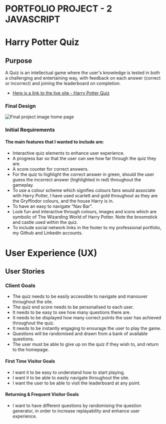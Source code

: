 # PORTFOLIO PROJECT - 2 JAVASCRIPT #

# Harry Potter Quiz
## Purpose
A Quiz is an intellectual game where the user's knowledge is tested in both a challenging and entertaining way, with feedback on each answer (correct or incorrect) and joining the leaderboard on completion.

* [Here is a link to the live site - Harry Potter Quiz](https://lynnemcgrail.github.io/Portfolio-Project-2-HarryPotter-Quiz/) 

### Final Design 
![Final project image home page]()

### Initial Requirements
#### The main features that I wanted to include are:
* Interactive quiz elements to enhance user experience.
* A progress bar so that the user can see how far through the quiz they are.
* A score counter for correct answers.
* For the quiz to highlight the correct answer in green, should the user guess the incorrect answer (highlighted in red) throughout the gameplay. 
* To use a colour scheme which signifies colours fans would associate with Harry Potter, I have used scarlett and gold throughout as they are the Gryffindor colours, and the house Harry is in.
* To have an easy to navigate "Nav Bar".
* Look fun and interactive through colours, images and icons which are symbolic of The Wizarding World of Harry Potter. Note the broomstick and castle used within the quiz.
* To include social network links in the footer to my professional portfolio, my Github and Linkedin accounts.

# User Experience (UX)
## User Stories
### Client Goals
* The quiz needs to be easily accessible to navigate and manouver throughout the site.
* The quiz end score needs to be personalised to each user.
* It needs to be easy to see how many questions there are.
* It needs to be displayed how many correct points the user has achieved throughout the quiz.
* It needs to be instantly engaging to enourage the user to play the game.
* Questions will be randomised and drawn from a bank of available questions.
* The user must be able to give up on the quiz if they wish to, and return to the homepage.

#### First Time Visitor Goals
* I want it to be easy to understand how to start playing.
* I want it to be able to easily navigate throughout the site.
* I want the user to be able to visit the leaderboard at any point.

#### Returning & Frequent Visitor Goals
* I want to have different questions by randomising the question generator, in order to increase replayability and enhance user experience.